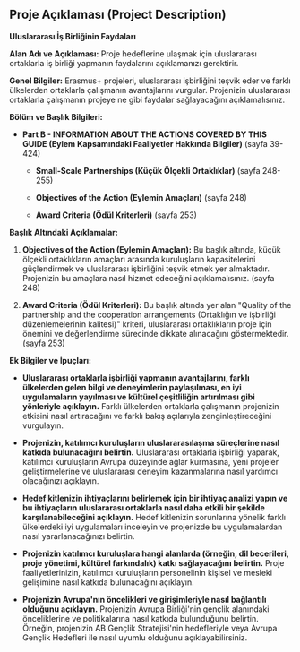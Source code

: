 ## Proje Açıklaması (Project Description)

**Uluslararası İş Birliğinin Faydaları**

**Alan Adı ve Açıklaması:** Proje hedeflerine ulaşmak için uluslararası ortaklarla iş birliği yapmanın faydalarını açıklamanızı gerektirir.

**Genel Bilgiler:** Erasmus+ projeleri, uluslararası işbirliğini teşvik eder ve farklı ülkelerden ortaklarla çalışmanın avantajlarını vurgular. Projenizin uluslararası ortaklarla çalışmanın projeye ne gibi faydalar sağlayacağını açıklamalısınız.

**Bölüm ve Başlık Bilgileri:**

- **Part B - INFORMATION ABOUT THE ACTIONS COVERED BY THIS GUIDE (Eylem Kapsamındaki Faaliyetler Hakkında Bilgiler)** (sayfa 39-424)

  - **Small-Scale Partnerships (Küçük Ölçekli Ortaklıklar)** (sayfa 248-255)

  - **Objectives of the Action (Eylemin Amaçları)** (sayfa 248)

  - **Award Criteria (Ödül Kriterleri)** (sayfa 253)

**Başlık Altındaki Açıklamalar:**

1. **Objectives of the Action (Eylemin Amaçları):** Bu başlık altında, küçük ölçekli ortaklıkların amaçları arasında kuruluşların kapasitelerini güçlendirmek ve uluslararası işbirliğini teşvik etmek yer almaktadır. Projenizin bu amaçlara nasıl hizmet edeceğini açıklamalısınız. (sayfa 248)

2. **Award Criteria (Ödül Kriterleri):** Bu başlık altında yer alan "Quality of the partnership and the cooperation arrangements (Ortaklığın ve işbirliği düzenlemelerinin kalitesi)" kriteri, uluslararası ortaklıkların proje için önemini ve değerlendirme sürecinde dikkate alınacağını göstermektedir. (sayfa 253)

**Ek Bilgiler ve İpuçları:**

- **Uluslararası ortaklarla işbirliği yapmanın avantajlarını, farklı ülkelerden gelen bilgi ve deneyimlerin paylaşılması, en iyi uygulamaların yayılması ve kültürel çeşitliliğin artırılması gibi yönleriyle açıklayın.** Farklı ülkelerden ortaklarla çalışmanın projenizin etkisini nasıl artıracağını ve farklı bakış açılarıyla zenginleştireceğini vurgulayın.

- **Projenizin, katılımcı kuruluşların uluslararasılaşma süreçlerine nasıl katkıda bulunacağını belirtin.** Uluslararası ortaklarla işbirliği yaparak, katılımcı kuruluşların Avrupa düzeyinde ağlar kurmasına, yeni projeler geliştirmelerine ve uluslararası deneyim kazanmalarına nasıl yardımcı olacağınızı açıklayın.

- **Hedef kitlenizin ihtiyaçlarını belirlemek için bir ihtiyaç analizi yapın ve bu ihtiyaçların uluslararası ortaklarla nasıl daha etkili bir şekilde karşılanabileceğini açıklayın.** Hedef kitlenizin sorunlarına yönelik farklı ülkelerdeki iyi uygulamaları inceleyin ve projenizde bu uygulamalardan nasıl yararlanacağınızı belirtin.

- **Projenizin katılımcı kuruluşlara hangi alanlarda (örneğin, dil becerileri, proje yönetimi, kültürel farkındalık) katkı sağlayacağını belirtin.** Proje faaliyetlerinizin, katılımcı kuruluşların personelinin kişisel ve mesleki gelişimine nasıl katkıda bulunacağını açıklayın.

- **Projenizin Avrupa'nın öncelikleri ve girişimleriyle nasıl bağlantılı olduğunu açıklayın.** Projenizin Avrupa Birliği'nin gençlik alanındaki önceliklerine ve politikalarına nasıl katkıda bulunduğunu belirtin. Örneğin, projenizin AB Gençlik Stratejisi'nin hedefleriyle veya Avrupa Gençlik Hedefleri ile nasıl uyumlu olduğunu açıklayabilirsiniz.

